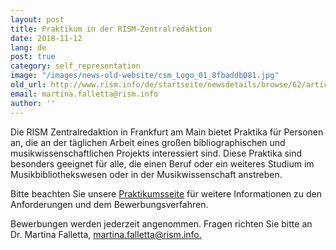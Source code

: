 ```yaml
---
layout: post
title: Praktikum in der RISM-Zentralredaktion
date: 2018-11-12
lang: de
post: true
category: self_representation
image: "/images/news-old-website/csm_Logo_01_8fbaddb081.jpg"
old_url: http://www.rism.info/de/startseite/newsdetails/browse/62/article/64/internships-at-the-rism-central-office.html
email: martina.falletta@rism.info
author: ''
---
```



Die RISM Zentralredaktion in Frankfurt am Main bietet Praktika für Personen an, die an der täglichen Arbeit eines großen bibliographischen und musikwissenschaftlichen Projekts interessiert sind. Diese Praktika sind besonders geeignet für alle, die einen Beruf oder ein weiteres Studium im Musikbibliothekswesen oder in der Musikwissenschaft anstreben.

Bitte beachten Sie unsere [Praktikumsseite](/de/unternehmen/praktikantenpraktikantinnen.html) für weitere Informationen zu den Anforderungen und dem Bewerbungsverfahren.

Bewerbungen werden jederzeit angenommen. Fragen richten Sie bitte an Dr. Martina Falletta, [martina.falletta@rism.info.](mailto:martina.falletta@rism.info)



